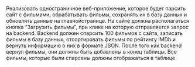 Реализовать одностраничное веб-приложение, которое будет парсить сайт с 
фильмами, обрабатывать фильмы, сохранять их в базу данных и обновлять 
данные на главнойстранице. 
На сайте должна располагаться кнопка “Загрузить фильмы”, при клике на 
которую отправляется запрос на backend. 
Backend должен спарсить 100 фильмов с сайта, записать фильмы в базу 
данных, отсортировать фильмы по рейтингу IMDb и вернуть информацию о них 
в формате JSON. 
После того как backend вернул фильмы, они должны быть добавлены в конец 
таблицы. 
Все фильмы, которые были спарсены должны отображаться в таблице
